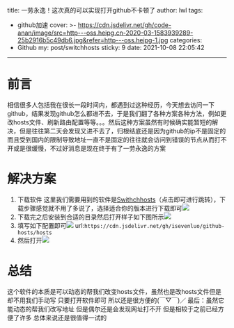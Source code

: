 title: 一劳永逸！这次真的可以实现打开github不卡顿了
author: lwl
tags:
  - github加速
cover: >-
  https://cdn.jsdelivr.net/gh/code-anan/image/src=http---oss.heipg.cn-2020-03-1583939289-25b2916b5c49db6.jpg&refer=http---oss.heipg-1.jpg
categories:
  - Github
my: post/switchhosts
sticky: 9
date: 2021-10-08 22:05:42
---
# 前言
相信很多人包括我在很长一段时间内，都遇到过这种经历，今天想去访问一下github，结果发现github怎么都进不去，于是我们翻了各种方案各种方法，例如更改hosts文件、刷新路由配置等等。。。然后这种方案虽然有时候确实能暂短的解决，但是往往第二天会发现又进不去了，归根结底还是因为github的ip不是固定的而且受到国内的限制导致地址一直不是固定的往往就会访问到错误的节点从而打不开或是很缓慢，不过好消息是现在终于有了一劳永逸的方案

# 解决方案
1. 下载软件
这里我们需要用到的软件是[Swithchhosts](https://github.com/oldj/SwitchHosts/releases)（点击即可进行跳转），下载步骤感觉就不用了多说了，选择适合你的版本进行下载即可![](https://cdn.jsdelivr.net/gh/code-anan/image/20211008221533.png)
2. 下载完之后安装到合适的目录然后打开样子如下图所示![](https://cdn.jsdelivr.net/gh/code-anan/image/20211008221810.png)
3. 填写如下配置即可![](https://cdn.jsdelivr.net/gh/code-anan/image/20211008221926.png)
url:`https://cdn.jsdelivr.net/gh/isevenluo/github-hosts/hosts`
4. 然后打开![](https://cdn.jsdelivr.net/gh/code-anan/image/20211008222042.png)

# 总结
这个软件的本质是可以动态的帮我们改变hosts文件，虽然也是改hosts文件但是却不用我们手动写 只要打开软件即可 所以还是很方便的(￣▽￣)／
最后：虽然它能动态的帮我们改写地址 但是偶尔还是会发现网址打不开 但是相较于之前已经方便了许多 总体来说还是很值得一试的